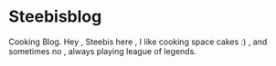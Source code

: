 # Steebisblog
Cooking Blog.
Hey , Steebis here , I like cooking space cakes :) , and sometimes no , always playing league of legends.
